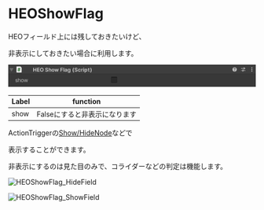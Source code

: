 # HEOShowFlag

HEOフィールド上には残しておきたいけど、

非表示にしておきたい場合に利用します。

![HEOShowFlag](img/HEOShowFlag.png)

| Label | function |
| ---- | ---- |
| show |Falseにすると非表示になります | 

ActionTriggerの[Show/HideNode](../Unity/ShowHideNode.ja.md)などで

表示することができます。

非表示にするのは見た目のみで、コライダーなどの判定は機能します。

![HEOShowFlag_HideField](img/HEOShowFlag_HideField.png)

![HEOShowFlag_ShowField](img/HEOShowFlag_ShowField.png)
